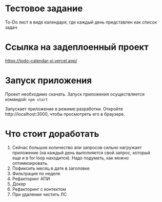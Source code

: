 # Тестовое задание

To-Do лист в виде календаря, где каждый день представлен как список задач

# Ссылка на задеплоенный проект

https://todo-calendar-xi.vercel.app/

# Запуск приложения

Проект необходимо скачать. Запуск приложения осуществляется командой: `npm start`

Запускает приложение в режиме разработки. Откройте http://localhost:3000, чтобы просмотреть его в браузере.

# Что стоит доработать

1. Сейчас большое количество апи запросов сильно нагружает приложение (на каждый день выполняется свой запрос, который еще и в for loop находится). Надо подумать, как можно оптимизировать.
2. Пофиксить месяц в дате в заголовке
3. Фильтрация по неделе
4. Рефакторинг АПИ
5. Докер
6. Рефакторинг с контектом
7. При удалении чистить ЛС
